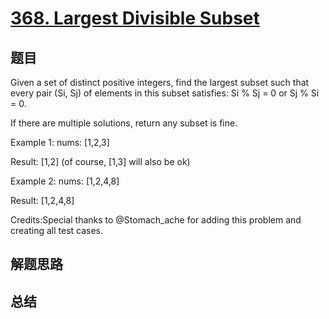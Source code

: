 # [368. Largest Divisible Subset](https://leetcode.com/problems/largest-divisible-subset/)

## 题目

        
Given a set of distinct positive integers, find the largest subset such that every pair (Si, Sj) of elements in this subset satisfies: Si % Sj = 0 or Sj % Si = 0.


If there are multiple solutions, return any subset is fine.


Example 1:
nums: [1,2,3]

Result: [1,2] (of course, [1,3] will also be ok)



Example 2:
nums: [1,2,4,8]

Result: [1,2,4,8]



Credits:Special thanks to @Stomach_ache for adding this problem and creating all test cases.
      

## 解题思路


## 总结


